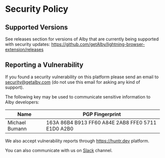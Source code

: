 # Security Policy

## Supported Versions

See releases section for versions of Alby that are currently being supported with 
security updates: https://github.com/getAlby/lightning-browser-extension/releases

## Reporting a Vulnerability

If you found a security vulnerability on this platform please send an email to security@getalby.com (do not use this email for asking any kind of support).

The following key may be used to communicate sensitive information to Alby developers:

| Name | PGP Fingerprint |
|------|-------------|
| Michael Bumann | 163A 86B4 B913 FF60 A84E  2AB8 FFE0 5711 E1D0 A2B0 |

We also accept vulnerability reports through https://huntr.dev platform.

You can also communicate with us on [Slack](https://bitcoindesign.slack.com/archives/C02591ADXM2) channel.
